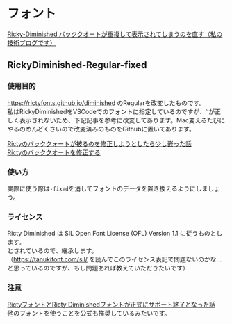 # フォント

[Ricky-Diminished バッククオートが重複して表示されてしまうのを直す（私の技術ブログです）](https://tech.motoki-watanabe.net/entry/2021/05/30/103556)

## RickyDiminished-Regular-fixed

### 使用目的

https://rictyfonts.github.io/diminished のRegularを改変したものです。  
私はRickyDiminishedをVSCodeでのフォントに指定しているのですが、<code>`</code>が正しく表示されないため、下記記事を参考に改変してあります。Mac変えるたびにやるのめんどくさいので改変済みのものをGithubに置いてあります。

[Rictyのバッククォートが被るのを修正しようとしたら少し嵌った話](https://zenn.dev/konboi/articles/6dcd22f4e77c175653ed)  
[Rictyのバッククオートを修正する](https://qiita.com/uKLEina/items/ff0877871fc425952b92)

### 使い方

実際に使う際は`-fixed`を消してフォントのデータを置き換えるようにしましょう。

### ライセンス

Ricty Diminished は SIL Open Font License (OFL) Version 1.1 に従うものとします。  
とされているので、継承します。  
（https://tanukifont.com/sil/ を読んでこのライセンス表記で問題ないのかな…と思っているのですが、もし問題あれば教えていただきたいです）

### 注意
[RictyフォントとRicty Diminishedフォントが正式にサポート終了となった話](https://qiita.com/sounisi5011/items/62e4da71458ca7ce73c7)  
他のフォントを使うことを公式も推奨しているみたいです。
